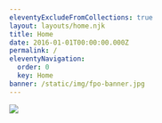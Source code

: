```yaml
---
eleventyExcludeFromCollections: true
layout: layouts/home.njk
title: Home
date: 2016-01-01T00:00:00.000Z
permalink: /
eleventyNavigation:
  order: 0
  key: Home
banner: /static/img/fpo-banner.jpg
---
```

![](/static/img/fpo.jpg)